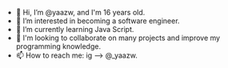 - 👋 Hi, I’m @yaazw, and I'm 16 years old.
- 👀 I’m interested in becoming a software engineer.
- 🌱 I’m currently learning Java Script.
- 💞️ I'm looking to collaborate on many projects and improve my programming knowledge.
- 📫 How to reach me: ig --> @_yaazw.

<!---
yaazw/yaazw is a ✨ special ✨ repository because its `README.md` (this file) appears on your GitHub profile.
You can click the Preview link to take a look at your changes.
--->
